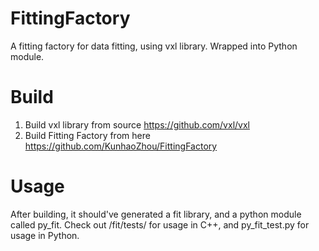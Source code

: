 # FittingFactory
A fitting factory for data fitting, using vxl library. Wrapped into Python module.

# Build
1. Build vxl library from source https://github.com/vxl/vxl
2. Build Fitting Factory from here https://github.com/KunhaoZhou/FittingFactory 

# Usage
After building, it should've generated a fit library, and a python module called py_fit.
Check out /fit/tests/ for usage in C++, and py_fit_test.py for usage in Python.